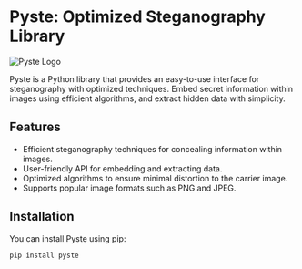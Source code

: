 # Pyste: Optimized Steganography Library

![Pyste Logo](https://example.com/Pyste_logo.png)

Pyste is a Python library that provides an easy-to-use interface for steganography with optimized techniques. Embed secret information within images using efficient algorithms, and extract hidden data with simplicity.

## Features

- Efficient steganography techniques for concealing information within images.
- User-friendly API for embedding and extracting data.
- Optimized algorithms to ensure minimal distortion to the carrier image.
- Supports popular image formats such as PNG and JPEG.

## Installation

You can install Pyste using pip:

```bash
pip install pyste